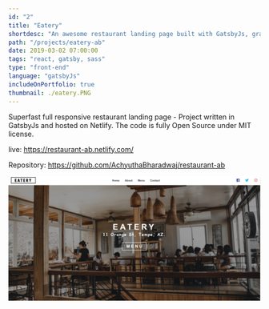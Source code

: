 ```yaml
---
id: "2"
title: "Eatery"
shortdesc: "An awesome restaurant landing page built with GatsbyJs, graphql, styled components and much more."
path: "/projects/eatery-ab"
date: 2019-03-02 07:00:00
tags: "react, gatsby, sass"
type: "front-end"
language: "gatsbyJs"
includeOnPortfolio: true
thumbnail: ./eatery.PNG
---
```


Superfast full responsive restaurant landing page - Project written in GatsbyJs and hosted on Netlify. The code is fully Open Source under MIT license.

live: https://restaurant-ab.netlify.com/

Repository: https://github.com/AchyuthaBharadwaj/restaurant-ab

![](./eatery.PNG)
